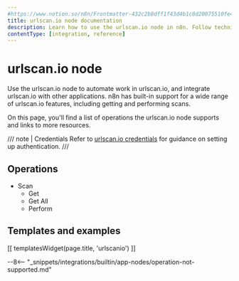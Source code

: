 ```yaml
---
#https://www.notion.so/n8n/Frontmatter-432c2b8dff1f43d4b1c8d20075510fe4
title: urlscan.io node documentation
description: Learn how to use the urlscan.io node in n8n. Follow technical documentation to integrate urlscan.io node into your workflows.
contentType: [integration, reference]
---
```


# urlscan.io node

Use the urlscan.io node to automate work in urlscan.io, and integrate urlscan.io with other applications. n8n has built-in support for a wide range of urlscan.io features, including getting and performing scans. 

On this page, you'll find a list of operations the urlscan.io node supports and links to more resources.

/// note | Credentials
Refer to [urlscan.io credentials](/integrations/builtin/credentials/urlscanio.md) for guidance on setting up authentication. 
///

## Operations

* Scan
    * Get
    * Get All
    * Perform

## Templates and examples

<!-- see https://www.notion.so/n8n/Pull-in-templates-for-the-integrations-pages-37c716837b804d30a33b47475f6e3780 -->
[[ templatesWidget(page.title, 'urlscanio') ]]

--8<-- "_snippets/integrations/builtin/app-nodes/operation-not-supported.md"
